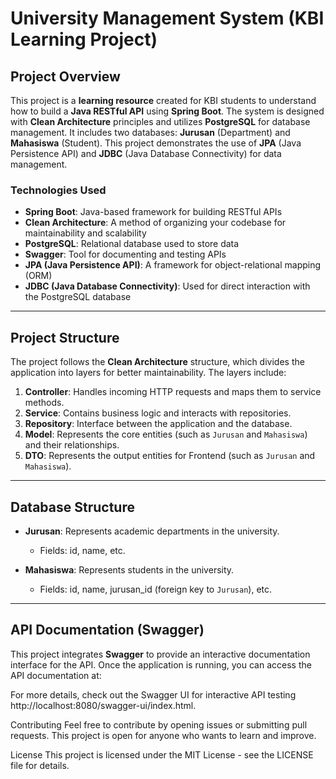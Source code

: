 # University Management System (KBI Learning Project)

## Project Overview

This project is a **learning resource** created for KBI students to understand how to build a **Java RESTful API** using **Spring Boot**. The system is designed with **Clean Architecture** principles and utilizes **PostgreSQL** for database management. It includes two databases: **Jurusan** (Department) and **Mahasiswa** (Student). This project demonstrates the use of **JPA** (Java Persistence API) and **JDBC** (Java Database Connectivity) for data management.

### Technologies Used
- **Spring Boot**: Java-based framework for building RESTful APIs
- **Clean Architecture**: A method of organizing your codebase for maintainability and scalability
- **PostgreSQL**: Relational database used to store data
- **Swagger**: Tool for documenting and testing APIs
- **JPA (Java Persistence API)**: A framework for object-relational mapping (ORM)
- **JDBC (Java Database Connectivity)**: Used for direct interaction with the PostgreSQL database

---

## Project Structure

The project follows the **Clean Architecture** structure, which divides the application into layers for better maintainability. The layers include:

1. **Controller**: Handles incoming HTTP requests and maps them to service methods.
2. **Service**: Contains business logic and interacts with repositories.
3. **Repository**: Interface between the application and the database.
4. **Model**: Represents the core entities (such as `Jurusan` and `Mahasiswa`) and their relationships.
5. **DTO**: Represents the output entities for Frontend (such as `Jurusan` and `Mahasiswa`).

---

## Database Structure

- **Jurusan**: Represents academic departments in the university.
  - Fields: id, name, etc.

- **Mahasiswa**: Represents students in the university.
  - Fields: id, name, jurusan_id (foreign key to `Jurusan`), etc.

---

## API Documentation (Swagger)

This project integrates **Swagger** to provide an interactive documentation interface for the API. Once the application is running, you can access the API documentation at:


For more details, check out the Swagger UI for interactive API testing http://localhost:8080/swagger-ui/index.html.

Contributing
Feel free to contribute by opening issues or submitting pull requests. This project is open for anyone who wants to learn and improve.

License
This project is licensed under the MIT License - see the LICENSE file for details.
